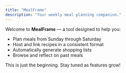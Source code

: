 ```yaml
---
title: "MealFrame"
description: "Your weekly meal planning companion."
---
```


Welcome to **MealFrame** — a tool designed to help you:

- Plan meals from Sunday through Saturday
- Host and link recipes in a consistent format
- Automatically generate shopping lists
- Browse and reflect on past meals

This is just the beginning. Stay tuned as features grow!
